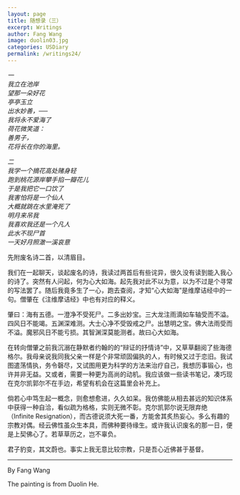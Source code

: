 ```yaml
---
layout: page
title: 随想录（三）
excerpt: Writings
author: Fang Wang
image: duolin03.jpg
categories: USDiary
permalink: /writings24/
---
```


*一  
我立在池岸   
望那一朵好花  
亭亭玉立  
出水妙善，──  
我将永不爱海了  
荷花微笑道：  
善男子，  
花将长在你的海里。*

*二  
我学一个摘花高处赌身轻  
跑到桃花源岸攀手掐一瓣花儿  
于是我把它一口饮了  
我害怕将是一个仙人  
大概就跳在水里淹死了  
明月来吊我  
我喜欢我还是一个凡人  
此水不现尸首  
一天好月照澈一溪哀意*

先附废名诗二首，以清眉目。

我们在一起聊天，谈起废名的诗，我读过两首后有些诧异，很久没有读到能入我心的诗了。突然有人问起，何为心大如海。起先我对此不以为意，以为不过是个寻常的写法罢了。随后我竟多生了一心，跑去查阅，才知“心大如海”是维摩诘经中的一句。僧肇在《注维摩诘经》中也有对应的释义。

肇曰：海有五德。一澄净不受死尸。二多出妙宝。三大龙注雨滴如车轴受而不溢。四风日不能竭。五渊深难测。大士心净不受毁戒之尸。出慧明之宝。佛大法雨受而不溢。魔邪风日不能亏损。其智渊深莫能测者。故曰心大如海。 

在转向僧肇之前我沉溺在静默者约翰的的“辩证的抒情诗”中，又草草翻阅了些海德格尔。我母亲说我同我父亲一样是个非常顽固偏执的人，有时候又过于恋旧。我试图遣荡情执，务令磬尽，又试图用更为科学的方法来治疗自己，我想历事锻心，也许并非无益。又或者，需要一种更为高尚的动机。我应该做一些读书笔记，凑巧现在克尔凯郭尔不在手边，希望有机会在这篇里会补充上。

倘若心中笃生起一概念，则愈想愈进，久久如呆。我仿佛能从相去甚远的知识体系中获得一种自洽，看似疏为格格，实则无微不彰。克尔凯郭尔说无限弃绝（Infinite Resignation），而古德说须大死一番，方能舍其炙热妄心。多么有趣的宗教对偶。经云佛性虽众生本具，而佛种要待缘生。或许我认识废名的那一日，便是上契佛心了。若草草历之，岂不辜负。

君子豹变，其文蔚也。事实上我无意比较宗教，只是吾心近佛甚于基督。



****

By Fang Wang

The painting is from Duolin He.